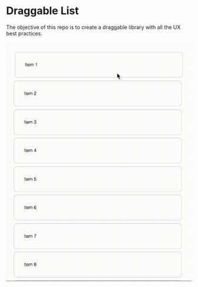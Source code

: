 # Draggable List

The objective of this repo is to create a draggable library with all the UX best practices.

![Initial demo](resources/draggable-list-initial-demo.gif)

